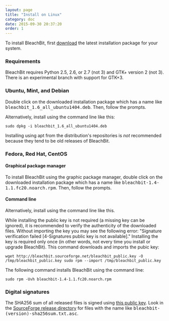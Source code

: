 ```yaml
---
layout: page
title: "Install on Linux"
category: doc
date: 2015-09-30 20:37:20
order: 1
---
```



To install BleachBit, first <a href="https://www.bleachbit.org/download">download</a> the latest installation package for your system.

### Requirements

BleachBit requires Python 2.5, 2.6, or 2.7 (not 3) and GTK+ version 2 (not 3). There is an experimental branch with support for GTK+3.


### Ubuntu, Mint, and Debian

Double click on the downloaded installation package which has a name like <tt>bleachbit_1.6_all_ubuntu1404.deb</tt>. Then, follow the prompts.

Alternatively, install using the command line like this:

`sudo dpkg -i bleachbit_1.6_all_ubuntu1404.deb`

Installing using apt from the distribution's repositories is _not_ recommended because they tend to be old releases of BleachBit.

### Fedora, Red Hat, CentOS


#### Graphical package manager
To install BleachBit using the graphic package manager, double click on the downloaded installation package which has a name like <tt>bleachbit-1.4-1.1.fc20.noarch.rpm</tt>. Then, follow the prompts.


#### Command line
Alternatively, install using the command line like this.

While installing the public key is not required (a missing key can be ignored), it is recommended to verify the authenticity of the downloaded files.  Without importing the key you may see the following error: "Signature verification failed [4-Signatures public key is not available]." Installing the key is required only once (in other words, not every time you install or upgrade BleachBit). This command downloads and imports the pubic key:

`wget http://bleachbit.sourceforge.net/bleachbit_public.key -O /tmp/bleachbit_public.key
sudo rpm --import /tmp/bleachbit_public.key`

The following command installs BleachBit using the command line:

`sudo rpm -Uvh bleachbit-1.4-1.1.fc20.noarch.rpm`

### Digital signatures

The SHA256 sum of all released files is signed using [this public key](http://bleachbit.sourceforge.net/bleachbit_public.key). Look in the [SourceForge release directory](https://sourceforge.net/projects/bleachbit/files/bleachbit/) for files with the name like <tt>bleachbit-(version)-sha256sum.txt.asc</tt>.
